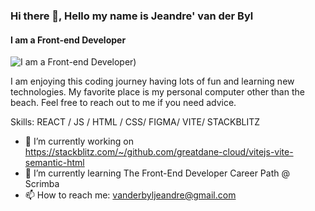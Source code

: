 ### Hi there 👋, Hello my name is Jeandre' van der Byl
#### I am a Front-end Developer
![I am a Front-end Developer](https://pbs.twimg.com/profile_banners/1098646430/1707916164/600x200))

I am enjoying this coding journey having lots of fun and learning new technologies. My favorite place is my personal computer other than the beach. Feel free to reach out to me if you need advice.

Skills: REACT / JS / HTML / CSS/ FIGMA/ VITE/ STACKBLITZ

- 🔭 I’m currently working on https://stackblitz.com/~/github.com/greatdane-cloud/vitejs-vite-semantic-html 
- 🌱 I’m currently learning The Front-End Developer Career Path @ Scrimba 
- 📫 How to reach me: vanderbyljeandre@gmail.com 








